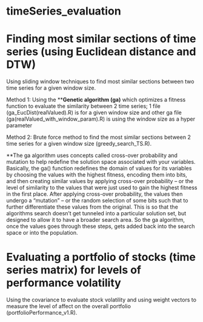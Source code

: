 # timeSeries_evaluation

# Finding most similar sections of time series (using Euclidean distance and DTW)
Using sliding window techniques to find most similar sections between two time series for a given window size.

Method 1: Using the ****Genetic algorithm (ga)** which optimizes a fitness function to evaluate the similarity between 2 time series; 1 file (ga_EucDist(realValued).R) is for a given window size and other ga file (ga(realValued_with_window_param).R) is using the window size as a hyper parameter 

Method 2: Brute force method to find the most similar sections between 2 time series for a given window size (greedy_search_TS.R). 

**The ga algorithm uses concepts called cross-over probability and mutation to help redefine the solution space associated with your variables.  Basically, the ga() function redefines the domain of values for its variables by choosing the values with the highest fitness, encoding them into bits, and then creating similar values by applying cross-over probability – or the level of similarity to the values that were just used to gain the highest fitness in the first place.  After applying cross-over probability, the values then undergo a “mutation” – or the random selection of some bits such that to further differentiate these values from the original.  This is so that the algorithms search doesn’t get tunneled into a particular solution set, but designed to allow it to have a broader search area.  So the ga algorithm, once the values goes through these steps, gets added back into the search space or into the population. 


# Evaluating a portfolio of stocks (time series matrix) for levels of performance volatility
Using the covariance to evaluate stock volatility and using weight vectors to measure the level of affect on the overall portfolio (portfolioPerformance_v1.R).   

